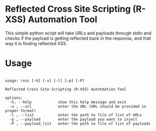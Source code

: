 # Reflected Cross Site Scripting (R-XSS) Automation Tool
This simple python script will take URLs and payloads through stdin and checks if the payload is getting reflected back in the response, and that way it is finding reflected XSS.

# Usage
<pre><code>
usage: rxss [-h] [-u] [-l] [-p] [-P]

Reflected Cross Site Scripting (R-XSS) Autotmation Tool

options:
  -h, --help            show this help message and exit
  -u , --url            enter the URL (URL should be provided in proper format)
  -l , --list           enter the path to file of list of URLs
  -p , --payload        enter the payload you want to inject
  -P , --payload_list   enter the path to file of list of payloads
  
</pre></code>
